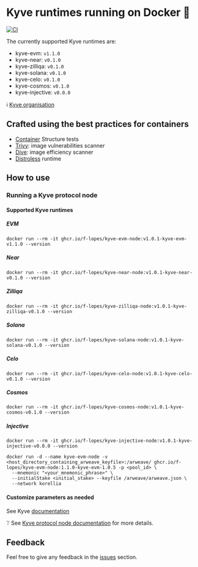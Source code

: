 # Kyve runtimes running on Docker :whale:

[![CI](https://github.com/f-lopes/kyve-evm-docker/actions/workflows/main.yml/badge.svg)](https://github.com/f-lopes/kyve-evm-docker/actions/workflows/main.yml)

The currently supported Kyve runtimes are:
* kyve-evm: `v1.1.0`
* kyve-near: `v0.1.0`
* kyve-zilliqa: `v0.1.0`
* kyve-solana: `v0.1.0`
* kyve-celo: `v0.1.0`
* kyve-cosmos: `v0.1.0`
* kyve-injective: `v0.0.0`

:information_source: [Kyve organisation](https://github.com/kyve-org/)

## Crafted using the best practices for containers

* [Container](https://github.com/GoogleContainerTools/container-structure-test) Structure tests
* [Trivy](https://github.com/aquasecurity/trivy#abstract): image vulnerabilities scanner
* [Dive](https://github.com/wagoodman/dive): image efficiency scanner
* [Distroless](https://github.com/GoogleContainerTools/distroless#why-should-i-use-distroless-images) runtime

## How to use

### Running a Kyve protocol node

#### Supported Kyve runtimes

##### EVM
```shell
docker run --rm -it ghcr.io/f-lopes/kyve-evm-node:v1.0.1-kyve-evm-v1.1.0 --version
```
##### Near
```shell
docker run --rm -it ghcr.io/f-lopes/kyve-near-node:v1.0.1-kyve-near-v0.1.0 --version
```
##### Zilliqa
```shell
docker run --rm -it ghcr.io/f-lopes/kyve-zilliqa-node:v1.0.1-kyve-zilliqa-v0.1.0 --version
```
##### Solana
```shell
docker run --rm -it ghcr.io/f-lopes/kyve-solana-node:v1.0.1-kyve-solana-v0.1.0 --version
```
##### Celo
```shell
docker run --rm -it ghcr.io/f-lopes/kyve-celo-node:v1.0.1-kyve-celo-v0.1.0 --version
```
##### Cosmos
```shell
docker run --rm -it ghcr.io/f-lopes/kyve-cosmos-node:v1.0.1-kyve-cosmos-v0.1.0 --version
```
##### Injective
```shell
docker run --rm -it ghcr.io/f-lopes/kyve-injective-node:v1.0.1-kyve-injective-v0.0.0 --version
```


```shell
docker run -d --name kyve-evm-node -v <host_directory_containing_arweave_keyfile>:/arweave/ ghcr.io/f-lopes/kyve-evm-node:1.1.0-kyve-evm-1.0.5 -p <pool_id> \
  --mnemonic "<your_mnemonic_phrase>" \
  --initialStake <initial_stake> --keyfile /arweave/arweave.json \
  --network korellia
```

#### Customize parameters as needed

See Kyve [documentation](https://github.com/KYVENetwork/evm#verify-that-your-binary-has-been-built-correctly)

:grey_question: See [Kyve protocol node documentation](https://docs.kyve.network/intro/protocol-node.html) for more details.


## Feedback

Feel free to give any feedback in the [issues](https://github.com/f-lopes/kyve-evm-docker/issues) section.
